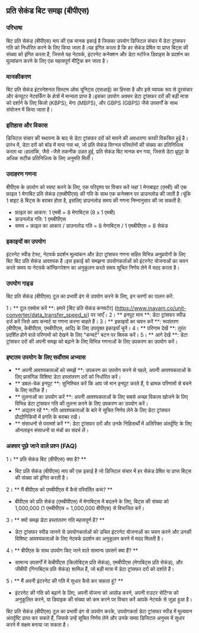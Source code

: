 ## प्रति सेकंड बिट समझ (बीपीएस)

### परिभाषा
बिट प्रति सेकंड (बीपीएस) माप की एक मानक इकाई है जिसका उपयोग डिजिटल संचार में डेटा ट्रांसफर गति को निर्धारित करने के लिए किया जाता है।यह इंगित करता है कि हर सेकंड प्रेषित या प्राप्त बिट्स की संख्या को इंगित करता है, जिससे यह नेटवर्क, इंटरनेट कनेक्शन और डेटा स्टोरेज डिवाइस के प्रदर्शन का मूल्यांकन करने के लिए एक महत्वपूर्ण मीट्रिक बन जाता है।

### मानकीकरण
बिट प्रति सेकंड इंटरनेशनल सिस्टम ऑफ यूनिट्स (एसआई) का हिस्सा है और इसे व्यापक रूप से दूरसंचार और कंप्यूटर नेटवर्किंग के क्षेत्रों में मान्यता प्राप्त है।इसका उपयोग अक्सर डेटा ट्रांसफर दरों की बड़ी मात्रा को दर्शाने के लिए किलो (KBPS), मेगा (MBPS), और GBPS (GBPS) जैसे उपसर्गों के साथ संयोजन में किया जाता है।

### इतिहास और विकास
डिजिटल संचार की स्थापना के बाद से डेटा ट्रांसफर दरों को मापने की अवधारणा काफी विकसित हुई है।प्रारंभ में, डेटा दरों को बॉड में मापा गया था, जो प्रति सेकंड सिग्नल परिवर्तनों की संख्या का प्रतिनिधित्व करता था।हालांकि, जैसे -जैसे तकनीक उन्नत हुई, प्रति सेकंड बिट मानक बन गया, जिससे डेटा थ्रूपुट के अधिक सटीक प्रतिनिधित्व के लिए अनुमति मिली।

### उदाहरण गणना
बीपीएस के उपयोग को स्पष्ट करने के लिए, एक परिदृश्य पर विचार करें जहां 1 मेगाबाइट (एमबी) की एक फ़ाइल 1 मेगाबिट प्रति सेकंड (एमबीपीएस) की गति के साथ एक कनेक्शन पर डाउनलोड की जाती है।चूंकि 1 बाइट 8 बिट्स के बराबर होता है, इसलिए डाउनलोड समय की गणना निम्नानुसार की जा सकती है:

- फ़ाइल का आकार: 1 एमबी = 8 मेगाबिट्स (8 x 1 एमबी)
- डाउनलोड गति: 1 एमबीपीएस
- समय = फ़ाइल का आकार / डाउनलोड गति = 8 मेगाबिट्स / 1 एमबीपीएस = 8 सेकंड

### इकाइयों का उपयोग
इंटरनेट स्पीड टेस्ट, नेटवर्क प्रदर्शन मूल्यांकन और डेटा ट्रांसफर गणना सहित विभिन्न अनुप्रयोगों के लिए बिट बिट प्रति सेकंड आवश्यक है।इस इकाई को समझना उपयोगकर्ताओं को इंटरनेट योजनाओं का चयन करते समय या नेटवर्क कॉन्फ़िगरेशन का अनुकूलन करते समय सूचित निर्णय लेने में मदद करता है।

### उपयोग गाइड
बिट प्रति सेकंड (बीपीएस) टूल का प्रभावी ढंग से उपयोग करने के लिए, इन चरणों का पालन करें:

1। ** टूल एक्सेस करें **: हमारे [बिट प्रति सेकंड कनवर्टर] (https://www.inayam.co/unit-converter/data_transfer_speed_si) पर जाएँ।
2। ** इनपुट मान **: डेटा ट्रांसफर स्पीड दर्ज करें जिसे आप कन्वर्ट या गणना करना चाहते हैं।
3। ** इकाइयों का चयन करें **: रूपांतरण (बीपीएस, केबीपीएस, एमबीपीएस, आदि) के लिए उपयुक्त इकाइयाँ चुनें।
4। ** परिणाम देखें **: तुरंत प्रदर्शित होने वाले परिणामों को देखने के लिए "कन्वर्ट" बटन पर क्लिक करें।
5। ** आगे देखें **: डेटा ट्रांसफर दरों की अपनी समझ को बढ़ाने के लिए विभिन्न गणनाओं के लिए उपकरण का उपयोग करें।

### इष्टतम उपयोग के लिए सर्वोत्तम अभ्यास
- ** अपनी आवश्यकताओं को समझें **: उपकरण का उपयोग करने से पहले, अपनी आवश्यकताओं के लिए प्रासंगिक विशिष्ट डेटा हस्तांतरण दरों को निर्धारित करें।
- ** डबल-चेक इनपुट **: सुनिश्चित करें कि आप जो मान इनपुट करते हैं, वे भ्रामक परिणामों से बचने के लिए सटीक हैं।
- ** तुलनाओं का उपयोग करें **: अपनी आवश्यकताओं के लिए सबसे अच्छा विकल्प खोजने के लिए विभिन्न डेटा ट्रांसफर गति की तुलना करने के लिए उपकरण का उपयोग करें।
- ** अद्यतन रहें **: गति आवश्यकताओं के बारे में सूचित निर्णय लेने के लिए डेटा ट्रांसफर प्रौद्योगिकियों में प्रगति के बराबर रखें।
- ** संसाधनों से परामर्श करें **: डेटा ट्रांसफर दरों और उनके निहितार्थों में अतिरिक्त अंतर्दृष्टि के लिए ऑनलाइन संसाधनों या मंचों का संदर्भ लें।

### अक्सर पूछे जाने वाले प्रश्न (FAQ)

1। ** प्रति सेकंड बिट (बीपीएस) क्या है? **
- बिट प्रति सेकंड (बीपीएस) माप की एक इकाई है जो डिजिटल संचार में हर सेकंड प्रेषित या प्राप्त बिट्स की संख्या को इंगित करती है।

2। ** मैं बीपीएस को एमबीपीएस में कैसे परिवर्तित करूं? **
- बीपीएस को प्रति सेकंड (एमबीपीएस) में मेगाबिट्स में बदलने के लिए, बिट्स की संख्या को 1,000,000 (1 एमबीपीएस = 1,000,000 बीपीएस) से विभाजित करें।

3। ** क्यों समझ डेटा हस्तांतरण गति महत्वपूर्ण है? **
- डेटा ट्रांसफर स्पीड जानने से उपयोगकर्ताओं को उचित इंटरनेट योजनाओं का चयन करने और उनकी विशिष्ट आवश्यकताओं के लिए नेटवर्क प्रदर्शन का अनुकूलन करने में मदद मिलती है।

4। ** बीपीएस के साथ उपयोग किए जाने वाले सामान्य उपसर्ग क्या हैं? **
- सामान्य उपसर्गों में केबीपीएस (किलोबिट्स प्रति सेकंड), एमबीपीएस (मेगाबिट्स प्रति सेकंड), और जीबीपी (गिगाबिट्स प्रति सेकंड) शामिल हैं, जो बड़ी मात्रा में डेटा ट्रांसफर दरों को दर्शाते हैं।

5। ** मैं अपनी इंटरनेट की गति में सुधार कैसे कर सकता हूं? **
- इंटरनेट की गति को बढ़ाने के लिए, अपनी योजना को अपग्रेड करने, अपनी राउटर सेटिंग्स को अनुकूलित करने, या डिवाइक की संख्या को कम करने पर विचार करें आपके नेटवर्क से जुड़ा हुआ है।

बिट प्रति सेकंड (बीपीएस) टूल का प्रभावी ढंग से उपयोग करके, उपयोगकर्ता डेटा ट्रांसफर स्पीड में मूल्यवान अंतर्दृष्टि प्राप्त कर सकते हैं, जिससे उन्हें सूचित निर्णय लेने और उनके समग्र डिजिटल अनुभव में सुधार करने में सक्षम बनाया जा सकता है।